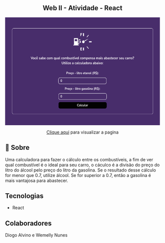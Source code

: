 <h2 align='center'>Web II - Atividade - React </h2>

<div align="center">
  <img align="center" height="350em" src="./img/img-calculadora.png">
  <p><a href="https://wemellynunes.github.io/webII-calculadora-react/">Clique aqui</a> para visualizar a pagina</p>
</div>

## 📄 Sobre
Uma calculadora para fazer o cálculo entre os combustíveis, a fim de ver qual combustível é o ideal para seu carro, o cáculco é a divisão do preço do litro do
álcool pelo preço do litro da gasolina. Se o resultado desse cálculo for menor que 0.7, utilize álcool. Se for superior a 0.7, então a gasolina é mais vantajosa para abastecer.

## Tecnologias
- React
  
## Colaboradores
Diogo Alvino e Wemelly Nunes

